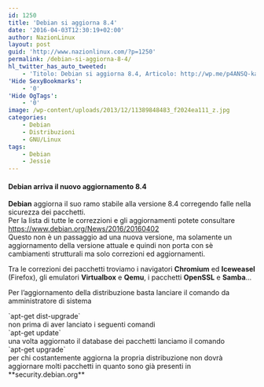 ```yaml
---
id: 1250
title: 'Debian si aggiorna 8.4'
date: '2016-04-03T12:30:19+02:00'
author: NazionLinux
layout: post
guid: 'http://www.nazionlinux.com/?p=1250'
permalink: /debian-si-aggiorna-8-4/
hl_twitter_has_auto_tweeted:
    - 'Titolo: Debian si aggiorna 8.4, Articolo: http://wp.me/p4ANSQ-ka'
'Hide SexyBookmarks':
    - '0'
'Hide OgTags':
    - '0'
image: /wp-content/uploads/2013/12/11389848483_f2024ea111_z.jpg
categories:
    - Debian
    - Distribuzioni
    - GNU/Linux
tags:
    - Debian
    - Jessie
---
```


#### Debian arriva il nuovo aggiornamento 8.4

**Debian** aggiorna il suo ramo stabile alla versione 8.4 corregendo falle nella sicurezza dei pacchetti.  
Per la lista di tutte le correzzioni e gli aggiornamenti potete consultare <https://www.debian.org/News/2016/20160402>  
Questo non è un passaggio ad una nuova versione, ma solamente un aggiornamento della versione attuale e quindi non porta con sè cambiamenti strutturali ma solo correzioni ed aggiornamenti.

Tra le correzioni dei pacchetti troviamo i navigatori **Chromium** ed **Iceweasel** (Firefox), gli emulatori **Virtualbox** e **Qemu**, i pacchetti **OpenSSL** e **Samba**…

Per l’aggiornamento della distribuzione basta lanciare il comando da amministratore di sistema

<div class="wp-terminal">`apt-get dist-upgrade`</div>non prima di aver lanciato i seguenti comandi

<div class="wp-terminal">`apt-get update`</div>una volta aggiornato il database dei pacchetti lanciamo il comando

<div class="wp-terminal">`apt-get upgrade`</div>per chi costantemente aggiorna la propria distribuzione non dovrà aggiornare molti pacchetti in quanto sono già presenti in **security.debian.org**